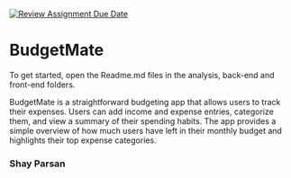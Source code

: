 [![Review Assignment Due Date](https://classroom.github.com/assets/deadline-readme-button-22041afd0340ce965d47ae6ef1cefeee28c7c493a6346c4f15d667ab976d596c.svg)](https://classroom.github.com/a/twPj_hbU)
# BudgetMate

To get started, open the Readme.md files in the analysis, back-end and front-end folders.

BudgetMate is a straightforward budgeting app that allows users to track 
their expenses. Users can add income and expense entries, categorize them, and view a 
summary of their spending habits. The app provides a simple overview of how much 
users have left in their monthly budget and highlights their top expense categories. 

### Shay Parsan
